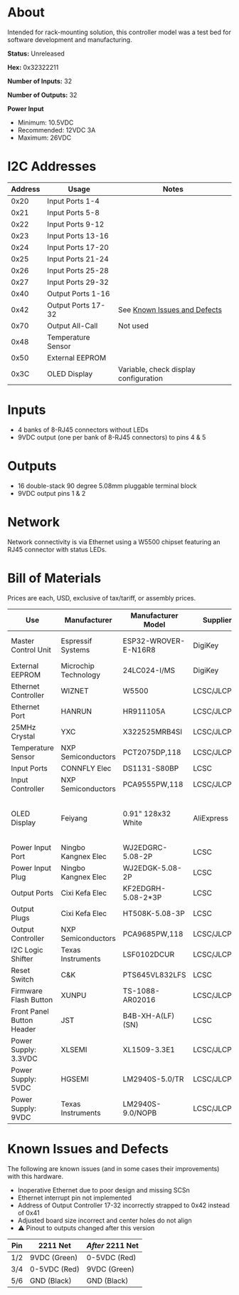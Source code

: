 # About
Intended for rack-mounting solution, this controller model was a test bed for software development and manufacturing. 

**Status:** Unreleased

**Hex:** 0x32322211

**Number of Inputs:** 32

**Number of Outputs:** 32

**Power Input**
- Minimum: 10.5VDC
- Recommended: 12VDC 3A
- Maximum: 26VDC 


# I2C Addresses

| Address | Usage | Notes |
| ------- | ----- | ----- |
| 0x20    | Input Ports 1-4 | |
| 0x21    | Input Ports 5-8 | |
| 0x22    | Input Ports 9-12 | |
| 0x23    | Input Ports 13-16 | |
| 0x24    | Input Ports 17-20 | |
| 0x25    | Input Ports 21-24| |
| 0x26    | Input Ports 25-28 | |
| 0x27    | Input Ports 29-32 | |
| 0x40    | Output Ports 1-16 | |
| 0x42    | Output Ports 17-32 | See [Known Issues and Defects](#known-issues-and-defects) |
| 0x70    | Output All-Call | Not used |
| 0x48    | Temperature Sensor | |
| 0x50    | External EEPROM | |
| 0x3C    | OLED Display | Variable, check display configuration |


# Inputs

- 4 banks of 8-RJ45 connectors without LEDs
- 9VDC output (one per bank of 8-RJ45 connectors) to pins 4 & 5


# Outputs

- 16 double-stack 90 degree 5.08mm pluggable terminal block
- 9VDC output pins 1 & 2


# Network

Network connectivity is via Ethernet using a W5500 chipset featuring an RJ45 connector with status LEDs.


# Bill of Materials

Prices are each, USD, exclusive of tax/tariff, or assembly prices.

| Use                               | Manufacturer          | Manufacturer Model        | Supplier          | Supplier Part Number              | Purchase Price    | Notes |
| ---                               | ------------          | -----                     | --------          | --------------------              | --------------    | ----- |
| Master Control Unit               | Espressif Systems     | ESP32-WROVER-E-N16R8      | DigiKey           | 1965-ESP32-WROVER-E-N16R8DKR-ND   | 3.90              | 16MB |
| External EEPROM                   | Microchip Technology  | 24LC024-I/MS              | DigiKey           | 24LC024-I/MS-ND                   | 0.42              | 2KB |
| Ethernet Controller               | WIZNET                | W5500                     | LCSC/JLCPCB       | C32843                            |                   | |
| Ethernet Port                     | HANRUN                | HR911105A                 | LCSC/JLCPCB       | C12074                            |                   | |
| 25MHz Crystal                     | YXC                   | X322525MRB4SI             | LCSC/JLCPCB       | C70593                            |                   | |
| Temperature Sensor                | NXP Semiconductors    | PCT2075DP,118             | LCSC/JLCPCB       | C192518                           |                   | |
| Input Ports                       | CONNFLY Elec          | DS1131-S80BP              | LCSC              | C77853                            | 2.6982            | |
| Input Controller                  | NXP Semiconductors    | PCA9555PW,118             | LCSC/JLCPCB       | C128392                           |                   | |
| OLED Display                      | Feiyang               | 0.91" 128x32 White        | AliExpress        | 2251832485919024                  | 1.595             | Based on Vishay OLED-128O032D-LPP3N00000 |
| Power Input Port                  | Ningbo Kangnex Elec   | WJ2EDGRC-5.08-2P          | LCSC              | C3697                             | 0.027197          | |
| Power Input Plug                  | Ningbo Kangnex Elec   | WJ2EDGK-5.08-2P           | LCSC              | C71370                            | 0.107783          | |
| Output Ports                      | Cixi Kefa Elec        | KF2EDGRH-5.08-2*3P        | LCSC              | C577721                           | 0.2658            | |
| Output Plugs                      | Cixi Kefa Elec        | HT508K-5.08-3P            | LCSC              | C577811                           | 0.0898            | Low-profile |
| Output Controller                 | NXP Semiconductors    | PCA9685PW,118             | LCSC/JLCPCB       | C2678753                          |                   | |
| I2C Logic Shifter                 | Texas Instruments     | LSF0102DCUR               | LCSC/JLCPCB       | C964636                           |                   | |
| Reset Switch                      | C&K                   | PTS645VL832LFS            | LCSC              | C285525                           | 0.090682          | |
| Firmware Flash Button             | XUNPU                 | TS-1088-AR02016           | LCSC/JLCPCB       | C720477                           |                   | |
| Front Panel Button Header         | JST                   | B4B-XH-A(LF)(SN)          | LCSC              | C144395                           | 0.055267          | |
| Power Supply: 3.3VDC              | XLSEMI                | XL1509-3.3E1              | LCSC/JLCPCB       | C74193                            |                   | |
| Power Supply: 5VDC                | HGSEMI                | LM2940S-5.0/TR            | LCSC/JLCPCB       | C434496                           |                   | |
| Power Supply: 9VDC                | Texas Instruments     | LM2940S-9.0/NOPB          | LCSC/JLCPCB       | C134005                           |                   | |


# Known Issues and Defects

The following are known issues (and in some cases their improvements) with this hardware.
- Inoperative Ethernet due to poor design and missing SCSn
- Ethernet interrupt pin not implemented
- Address of Output Controller 17-32 incorrectly strapped to 0x42 instead of 0x41
- Adjusted board size incorrect and center holes do not align
- :warning: Pinout to outputs changed after this version

| Pin | 2211 Net        | _After_ 2211 Net |
| --- | --------        | -------------- |
| 1/2 | 9VDC (Green)    | 0-5VDC (Red) |
| 3/4 | 0-5VDC (Red)    | 9VDC (Green) |
| 5/6 | GND (Black)     | GND (Black) |
